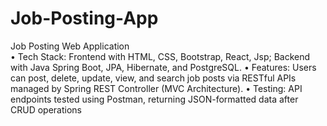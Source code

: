# Job-Posting-App
Job Posting Web Application      
•	Tech Stack: Frontend with HTML, CSS, Bootstrap, React, Jsp; 
                Backend with Java Spring Boot, JPA, Hibernate, and PostgreSQL.
•	Features: Users can post, delete, update, view, and search job posts via RESTful APIs managed by Spring REST Controller (MVC Architecture).
•	Testing: API endpoints tested using Postman, returning JSON-formatted data after CRUD operations
